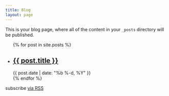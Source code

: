 ```yaml
---
title: Blog
layout: page
---
```


This is your blog page, where all of the content in your `_posts` directory will be published.

<ul class="post-list">
  {% for post in site.posts %}
    <li>
      <h2>
        <a class="post-link" href="{{ post.url | prepend: site.baseurl }}">{{ post.title }}</a>
      </h2>
      <span class="post-meta">{{ post.date | date: "%b %-d, %Y" }}</span>
    </li>
  {% endfor %}
</ul>

<p class="rss-subscribe">subscribe <a href="{{ "/feed.xml" | prepend: site.baseurl }}">via RSS</a></p>
